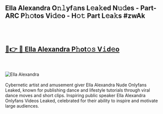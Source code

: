 <h2>Ella Alexandra O𝚗𝚕yf𝚊ns L𝚎a𝚔ed N𝚞𝚍es - Part-ARC P𝚑𝚘tos Vi𝚍𝚎o - H𝚘𝚝 Part L𝚎a𝚔s #zwAk</h2>
<br>
<br>
<h2><a href="https://sinosizo.online/live/video.php?q=ella-alexandra">🔗👉 🔴 Ella Alexandra P𝚑ot𝚘𝚜 V𝚒d𝚎o</a></h2>
<br>
<br>
<a href="https://sinosizo.online/live/video.php?q=ella-alexandra" rel="nofollow" data-target="animated-image.originalLink"><img src="https://i.imgur.com/0qMVB7G.gif" alt="Ella Alexandra" style="max-width: 100%; display: inline-block;" data-target="animated-image.originalImage"></a>
</div>
<br>
<br>
Cybernetic artist and amusement giver Ella Alexandra Nude Onlyfans Leaked, known for publishing dance and lifestyle tutorials through viral dance moves and short clips. Inspiring public speaker Ella Alexandra Onlyfans Videos Leaked, celebrated for their ability to inspire and motivate large audiences.  
<br>